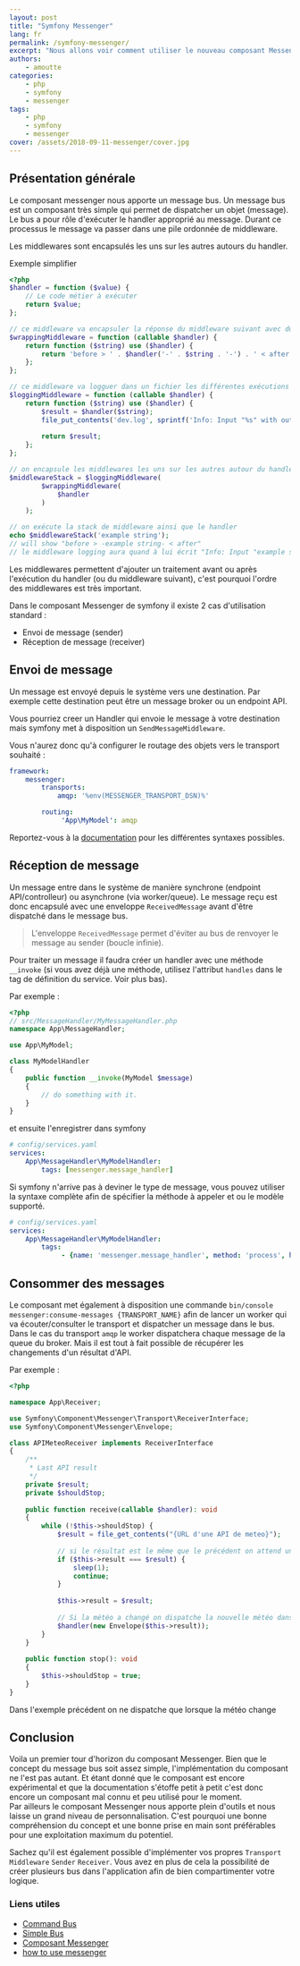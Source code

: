 ```yaml
---
layout: post
title: "Symfony Messenger"   
lang: fr
permalink: /symfony-messenger/  
excerpt: "Nous allons voir comment utiliser le nouveau composant Messenger de Symfony"
authors:  
    - amoutte
categories:
    - php
    - symfony
    - messenger
tags:
    - php
    - symfony
    - messenger
cover: /assets/2018-09-11-messenger/cover.jpg
---
```


## Présentation générale

Le composant messenger nous apporte un message bus. Un message bus est un composant très simple qui permet de dispatcher un objet (message). Le bus a pour rôle d'exécuter le handler approprié au message. Durant ce processus le message va passer dans une pile ordonnée de middleware.

Les middlewares sont encapsulés les uns sur les autres autours du handler.

Exemple simplifier
```php
<?php
$handler = function ($value) {
    // Le code métier à exécuter
    return $value;
};

// ce middleware va encapsuler la réponse du middleware suivant avec du texte
$wrappingMiddleware = function (callable $handler) {
    return function ($string) use ($handler) {
        return 'before > ' . $handler('-' . $string . '-') . ' < after';
    };
};

// ce middleware va logguer dans un fichier les différentes exécutions de la stack d'exécution
$loggingMiddleware = function (callable $handler) {
    return function ($string) use ($handler) {
        $result = $handler($string);
        file_put_contents('dev.log', sprintf('Info: Input "%s" with output "%s".', $string, $result));
        
        return $result;
    };
};

// on encapsule les middlewares les uns sur les autres autour du handler
$middlewareStack = $loggingMiddleware(
        $wrappingMiddleware(
            $handler
        )
    );

// on exécute la stack de middleware ainsi que le handler
echo $middlewareStack('example string');
// will show "before > -example string- < after"
// le middleware logging aura quand à lui écrit "Info: Input "example string" with output "before > -example string- < after"" dans le fichier dev.log.
```

Les middlewares permettent d'ajouter un traitement avant ou après l'exécution du handler (ou du middleware suivant), c'est pourquoi l'ordre des middlewares est très important.

Dans le composant Messenger de symfony il existe 2 cas d'utilisation standard :
- Envoi de message (sender)
- Réception de message (receiver)

## Envoi de message

Un message est envoyé depuis le système vers une destination. Par exemple cette destination peut être un message broker ou un endpoint API.

Vous pourriez creer un Handler qui envoie le message à votre destination mais symfony met à disposition un `SendMessageMiddleware`.

Vous n'aurez donc qu'à configurer le routage des objets vers le transport souhaité :

```yaml
framework:
    messenger:
        transports:
            amqp: '%env(MESSENGER_TRANSPORT_DSN)%'

        routing:
             'App\MyModel': amqp
```

Reportez-vous à la [documentation](https://symfony.com/doc/current/messenger.html#routing) pour les différentes syntaxes possibles.

## Réception de message

Un message entre dans le système de manière synchrone (endpoint API/controlleur) ou asynchrone (via worker/queue). 
Le message reçu est donc encapsulé avec une enveloppe `ReceivedMessage` avant d'être dispatché dans le message bus.

> L'enveloppe `ReceivedMessage` permet d'éviter au bus de renvoyer le message au sender (boucle infinie).

Pour traiter un message il faudra créer un handler avec une méthode `__invoke` (si vous avez déjà une méthode, utilisez l'attribut `handles` dans le tag de définition du service. Voir plus bas).

Par exemple :

```php
<?php
// src/MessageHandler/MyMessageHandler.php
namespace App\MessageHandler;

use App\MyModel;

class MyModelHandler
{
    public function __invoke(MyModel $message)
    {
        // do something with it.
    }
}
```

et ensuite l'enregistrer dans symfony

```yaml
# config/services.yaml
services:
    App\MessageHandler\MyModelHandler:
        tags: [messenger.message_handler]
```

Si symfony n'arrive pas à deviner le type de message, vous pouvez utiliser la syntaxe complète afin de spécifier la méthode à appeler et ou le modèle supporté.
```yaml
# config/services.yaml
services:
    App\MessageHandler\MyModelHandler:
        tags:
             - {name: 'messenger.message_handler', method: 'process', handles: 'App\MyModel'}
```

## Consommer des messages

Le composant met également à disposition une commande `bin/console messenger:consume-messages {TRANSPORT_NAME}` afin de lancer un worker qui va écouter/consulter le transport et dispatcher un message dans le bus.
Dans le cas du transport `amqp` le worker dispatchera chaque message de la queue du broker.
Mais il est tout à fait possible de récupérer les changements d'un résultat d'API.


Par exemple :
```php
<?php

namespace App\Receiver;

use Symfony\Component\Messenger\Transport\ReceiverInterface;
use Symfony\Component\Messenger\Envelope;

class APIMeteoReceiver implements ReceiverInterface
{
    /**
     * Last API result 
     */
    private $result;
    private $shouldStop;
    
    public function receive(callable $handler): void
    {
        while (!$this->shouldStop) {
            $result = file_get_contents("{URL d'une API de meteo}");
            
            // si le résultat est le même que le précédent on attend une seconde avant de recommencer 
            if ($this->result === $result) {
                sleep(1);
                continue;
            }
            
            $this->result = $result;
            
            // Si la météo a changé on dispatche la nouvelle météo dans le bus
            $handler(new Envelope($this->result));
        }
    }
    
    public function stop(): void
    {
        $this->shouldStop = true;
    }
}
```

Dans l'exemple précédent on ne dispatche que lorsque la météo change

## Conclusion

Voila un premier tour d'horizon du composant Messenger. 
Bien que le concept du message bus soit assez simple, l'implémentation du composant ne l'est pas autant. 
Et étant donné que le composant est encore expérimental et que la documentation s'étoffe petit à petit c'est donc encore un composant mal connu et peu utilisé pour le moment.  
Par ailleurs le composant Messenger nous apporte plein d'outils et nous laisse un grand niveau de personnalisation.
C'est pourquoi une bonne compréhension du concept et une bonne prise en main sont préférables pour une exploitation maximum du potentiel.

Sachez qu'il est également possible d'implémenter vos propres `Transport` `Middleware` `Sender` `Receiver`. 
Vous avez en plus de cela la possibilité de créer plusieurs bus dans l'application afin de bien compartimenter votre logique.

### Liens utiles

- [Command Bus](https://matthiasnoback.nl/tags/command%20bus/)
- [Simple Bus](http://simplebus.io/)
- [Composant Messenger](https://symfony.com/doc/current/components/messenger.html)
- [how to use messenger](https://symfony.com/doc/current/messenger.html)
